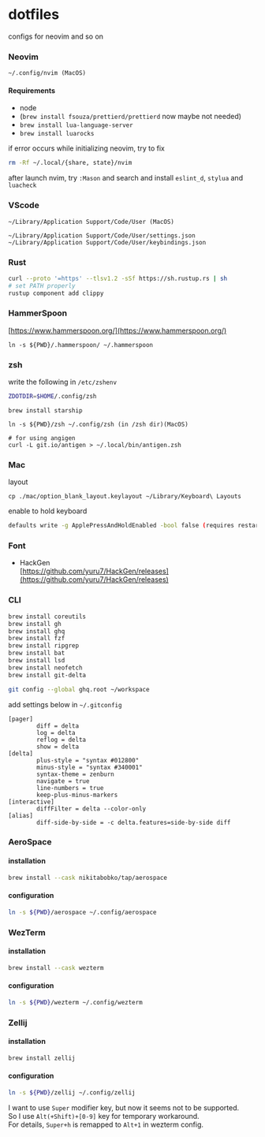 # dotfiles

configs for neovim and so on

### Neovim

```
~/.config/nvim (MacOS)
```

#### Requirements

- node
- (`brew install fsouza/prettierd/prettierd` now maybe not needed)
- `brew install lua-language-server`
- `brew install luarocks`

if error occurs while initializing neovim, try to fix

```bash
rm -Rf ~/.local/{share, state}/nvim
```

after launch nvim, try `:Mason` and search and install `eslint_d`, `stylua` and `luacheck`

### VScode

```
~/Library/Application Support/Code/User (MacOS)

~/Library/Application Support/Code/User/settings.json
~/Library/Application Support/Code/User/keybindings.json
```

### Rust

```bash
curl --proto '=https' --tlsv1.2 -sSf https://sh.rustup.rs | sh
# set PATH properly
rustup component add clippy
```

### HammerSpoon

[https://www.hammerspoon.org/](https://www.hammerspoon.org/)

```
ln -s ${PWD}/.hammerspoon/ ~/.hammerspoon
```

### zsh

write the following in `/etc/zshenv`

```bash
ZDOTDIR=$HOME/.config/zsh
```

```
brew install starship

ln -s ${PWD}/zsh ~/.config/zsh (in /zsh dir)(MacOS)

# for using angigen
curl -L git.io/antigen > ~/.local/bin/antigen.zsh
```

### Mac

layout

```
cp ./mac/option_blank_layout.keylayout ~/Library/Keyboard\ Layouts
```

enable to hold keyboard

```bash
defaults write -g ApplePressAndHoldEnabled -bool false (requires restart after this command)
```

### Font

- HackGen<br>
  [https://github.com/yuru7/HackGen/releases](https://github.com/yuru7/HackGen/releases)

### CLI

```bash
brew install coreutils
brew install gh
brew install ghq
brew install fzf
brew install ripgrep
brew install bat
brew install lsd
brew install neofetch
brew install git-delta

git config --global ghq.root ~/workspace

```

add settings below in `~/.gitconfig`

```
[pager]
        diff = delta
        log = delta
        reflog = delta
        show = delta
[delta]
        plus-style = "syntax #012800"
        minus-style = "syntax #340001"
        syntax-theme = zenburn
        navigate = true
        line-numbers = true
        keep-plus-minus-markers
[interactive]
        diffFilter = delta --color-only
[alias]
        diff-side-by-side = -c delta.features=side-by-side diff
```

### AeroSpace

#### installation

```bash
brew install --cask nikitabobko/tap/aerospace
```

#### configuration

```bash
ln -s ${PWD}/aerospace ~/.config/aerospace
```

### WezTerm

#### installation

```bash
brew install --cask wezterm
```

#### configuration

```bash
ln -s ${PWD}/wezterm ~/.config/wezterm
```

### Zellij

#### installation

```bash
brew install zellij
```

#### configuration

```bash
ln -s ${PWD}/zellij ~/.config/zellij
```

I want to use `Super` modifier key, but now it seems not to be supported.<br>
So I use `Alt(+Shift)+[0-9]` key for temporary workaround.<br>
For details, `Super+h` is remapped to `Alt+1` in wezterm config.

